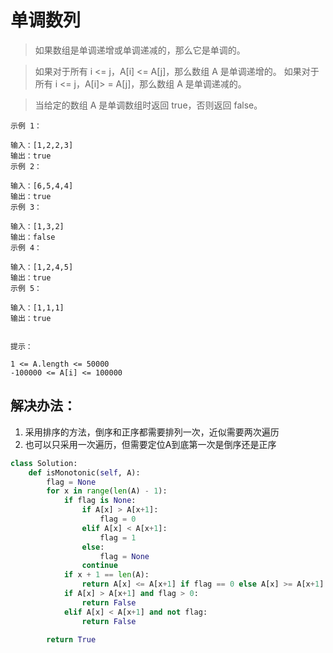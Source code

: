 # 单调数列

> 如果数组是单调递增或单调递减的，那么它是单调的。

> 如果对于所有 i <= j，A[i] <= A[j]，那么数组 A 是单调递增的。 如果对于所有 i <= j，A[i]> = A[j]，那么数组 A 是单调递减的。

> 当给定的数组 A 是单调数组时返回 true，否则返回 false。

```
示例 1：

输入：[1,2,2,3]
输出：true
示例 2：

输入：[6,5,4,4]
输出：true
示例 3：

输入：[1,3,2]
输出：false
示例 4：

输入：[1,2,4,5]
输出：true
示例 5：

输入：[1,1,1]
输出：true


提示：

1 <= A.length <= 50000
-100000 <= A[i] <= 100000
```


## 解决办法：
1. 采用排序的方法，倒序和正序都需要排列一次，近似需要两次遍历
2. 也可以只采用一次遍历，但需要定位A到底第一次是倒序还是正序

```python
class Solution:
    def isMonotonic(self, A):
        flag = None
        for x in range(len(A) - 1):
            if flag is None:
                if A[x] > A[x+1]:
                    flag = 0
                elif A[x] < A[x+1]:
                    flag = 1
                else:
                    flag = None
                continue
            if x + 1 == len(A):
                return A[x] <= A[x+1] if flag == 0 else A[x] >= A[x+1]
            if A[x] > A[x+1] and flag > 0:
                return False
            elif A[x] < A[x+1] and not flag:
                return False

        return True
```
